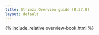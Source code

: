 ```yaml
---
title: Strimzi Overview guide (0.37.0)
layout: default
---
```


{% include_relative overview-book.html %}
